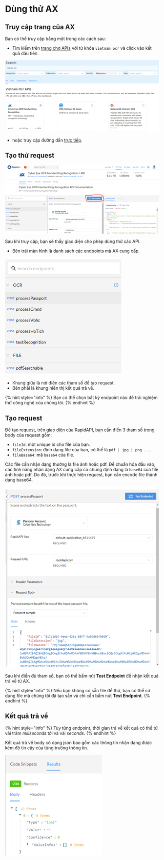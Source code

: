 # Dùng thử AX

## Truy cập trang của AX

Bạn có thể truy cập bằng một trong các cách sau:

* Tìm kiếm trên [trang chợ APIs](https://rapidapi.com/hub) với từ khóa `vietnam ocr` và click vào kết quả đầu tiên.

![Search "vietnam ocr"](../../.gitbook/assets/image.png)

* hoặc truy cập đường dẫn [trực tiếp](https://rapidapi.com/cybereyetech/api/cyber-eye-ocr-handwritting-recognition/).

## Tạo thử request

![Test endpoint](<../../.gitbook/assets/image (1).png>)

Sau khi truy cập, bạn sẽ thấy giao diện cho phép dùng thử các API.

* Bên trái màn hình là danh sách các endpoints mà AX cung cấp.

![Danh sách endpoint mà AX cung cấp trên RapidAPI](<../../.gitbook/assets/image (10).png>)

* Khung giữa là nơi điền các tham số để tạo request.
* Bên phải là khung hiển thị kết quả trả về.

{% hint style="info" %}
Bạn có thể chọn bất kỳ endpoint nào để trải nghiệm thử công nghệ của chúng tôi.
{% endhint %}

## Tạo request

Để tạo request, trên giao diện của RapidAPI, bạn cần điền 3 tham số trong body của request gồm:

* `fileId`: một unique id cho file của bạn.
* `fileExtension`: định dạng file của bạn, có thể là `pdf | jpg | png ...`
* `fileBase64`: mã `base64` của file.&#x20;

Các file cần nhận dạng thường là file ảnh hoặc pdf. Để chuẩn hóa đầu vào, các tính năng nhận dạng AX cung cấp có chung định dạng là `base64` của file ảnh hoặc pdf. Do đó, trước khi thực hiện request, bạn cần encode file thành dạng base64.

![Điền tham số request](<../../.gitbook/assets/image (5).png>)

Sau khi điền đủ tham số, bạn có thể bấm nút **Test Endpoint** để nhận kết quả trả về từ AX.

{% hint style="info" %}
Nếu bạn không có sẵn file để thử, bạn có thể sử dụng file mà chúng tôi đã tạo sẵn và chỉ cần bấm nút **Test Endpoint**.
{% endhint %}

## Kết quả trả về

{% hint style="info" %}
Tùy từng endpoint, thời gian trả về kết quả có thể tử vài trăm _miliseconds_ tới và vài _seconds_.
{% endhint %}

Kết quả trả về body có dạng json bao gồm các thông tin nhận dạng được kèm độ tin cậy của từng trường thông tin.

![response's body](<../../.gitbook/assets/image (4).png>)

